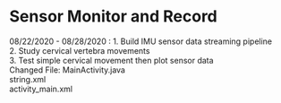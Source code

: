 Sensor Monitor and Record<br>
====
08/22/2020 - 08/28/2020 : 1. Build IMU sensor data streaming pipeline<br>
                          2. Study cervical vertebra movements<br>
                          3. Test simple cervical movement then plot sensor data<br>
Changed File: MainActivity.java<br>
              string.xml<br>
              activity_main.xml<br>

